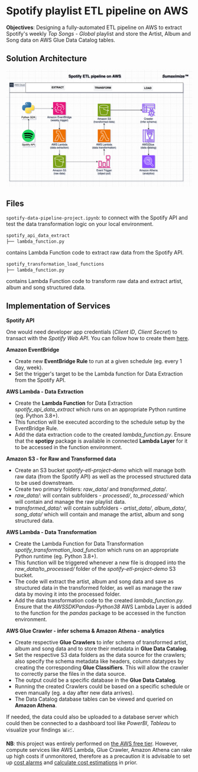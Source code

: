 # Spotify playlist ETL pipeline on AWS
**Objectives**: Designing a fully-automated ETL pipeline on AWS to extract Spotify's weekly _Top Songs - Global_ playlist and store the Artist, Album and Song data on AWS Glue Data Catalog tables.

## Solution Architecture
![solution architecture](./spotify-playlist-etl-pipeline-aws.png)

## Files
`spotify-data-pipeline-project.ipynb`: to connect with the Spotify API and test the data transformation logic on your local environment.

```
spotify_api_data_extract
├── lambda_function.py
```
contains Lambda Function code to extract raw data from the Spotify API.
```
spotify_transformation_load_functions
├── lambda_function.py
```
contains Lambda Function code to transform raw data and extract artist, album and song structured data.


## Implementation of Services

**Spotify API**

One would need developer app credentials (_Client ID_, _Client Secret_) to transact with the _Spotify Web API_. You can follow how to create them [here](https://developer.spotify.com/documentation/web-api). 

**Amazon EventBridge**
- Create new **EventBridge Rule** to run at a given schedule (eg. every 1 day, week).
- Set the trigger's target to be the Lambda function for Data Extraction from the Spotify API.

**AWS Lambda - Data Extraction**
- Create the **Lambda Function** for Data Extraction _spotify_api_data_extract_ which runs on an appropriate Python runtime (eg. Python 3.8+).
- This function will be executed according to the schedule setup by the EventBridge Rule.
- Add the data extraction code to the created _lambda_function.py_. Ensure that the **spotipy** package is available in connected **Lambda Layer** for it to be accessed in the function environment.

**Amazon S3 - for Raw and Transformed data**
- Create an S3 bucket _spotify-etl-project-demo_ which will manage both raw data (from the Spotify API) as well as the processed structured data to be used downstream.
- Create two primary folders: _raw_data/_ and _transformed_data/_. 
- _raw\_data/_: will contain subfolders - _processed/_, _to_processed/_ which will contain and manage the raw playlist data.
- _transformed\_data/_: will contain subfolders - _artist\_data/_, _album\_data/_, _song\_data/_ which will contain and manage the artist, album and song structured data.

**AWS Lambda - Data Transformation**
- Create the Lambda Function for Data Transformation _spotify_transformation_load_function_ which runs on an appropriate Python runtime (eg. Python 3.8+).
- This function will be triggered whenever a new file is dropped into the _raw_data/to_processed/_ folder of the _spotify-etl-project-demo_ S3 bucket.
- The code will extract the artist, album and song data and save as structured data in the transformed folder, as well as manage the raw data by moving it into the processed folder.
- Add the data transformation code to the created _lambda_function.py_. Ensure that the _AWSSDKPandas-Python38_ AWS Lambda Layer is added to the function for the _pandas_ package to be accessed in the function environment.

**AWS Glue Crawler - infer schema & Amazon Athena - analytics**
- Create respective **Glue Crawlers** to infer schema of transformed artist, album and song data and to store their metadata in **Glue Data Catalog**.
- Set the respective S3 data folders as the data source for the crawlers; also specify the schema metadata like headers, column datatypes by creating the corresponding **Glue Classifiers**. This will allow the crawler to correctly parse the files in the data source.
- The output could be a specific database in the **Glue Data Catalog**.
- Running the created Crawlers could be based on a specific schedule or even manually (eg. a day after new data arrives).
- The Data Catalog database tables can be viewed and queried on **Amazon Athena**.

If needed, the data could also be uploaded to a database server which could then be connected to a dashboard tool like _PowerBI_, _Tableau_ to visualize your findings 📊📈.

**NB**: this project was entirely performed on [the AWS free tier](https://aws.amazon.com/free/). However, compute services like AWS Lambda, Glue Crawler, Amazon Athena can rake up high costs if unmonitored, therefore as a precaution it is advisable to set up [cost alarms](https://aws.amazon.com/cloudwatch/) and [calculate cost estimations](https://calculator.aws/#/) in prior.


